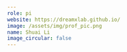 ```yaml
---
role: pi
website: https://dreamxlab.github.io/
image: /assets/img/prof_pic.png
name: Shuai Li
image_circular: false
---
```

